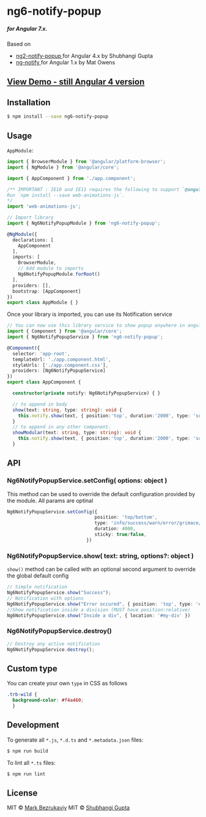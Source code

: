 # ng6-notify-popup
##### for Angular 7.x.
Based on
- [ ng2-notify-popup ](https://github.com/shubhi1407/ng2-notify-popup) for Angular 4.x by Shubhangi Gupta
- [ ng-notify ](https://matowens.github.io/ng-notify/) for Angular 1.x by Mat Owens

## [ View Demo - still Angular 4 version ](https://shubhi1407.github.io/ng2-notify-popup/)

## Installation

```bash
$ npm install --save ng6-notify-popup
```
## Usage
`AppModule`:
```typescript
import { BrowserModule } from '@angular/platform-browser';
import { NgModule } from '@angular/core';

import { AppComponent } from './app.component';

/** IMPORTANT : IE10 and IE11 requires the following to support `@angular/animation` (which is used by this module).
Run `npm install --save web-animations-js`.
*/
import 'web-animations-js';  

// Import library
import { Ng6NotifyPopupModule } from 'ng6-notify-popup';

@NgModule({
  declarations: [
    AppComponent
  ],
  imports: [
    BrowserModule,
    // Add module to imports
    Ng6NotifyPopupModule.forRoot()
  ],
  providers: [],
  bootstrap: [AppComponent]
})
export class AppModule { }
```

Once your library is imported, you can use its Notification service

```typescript
// You can now use this library service to show popup anywhere in angular app
import { Component } from '@angular/core';
import { Ng6NotifyPopupService } from 'ng6-notify-popup';

@Component({
  selector: 'app-root',
  templateUrl: './app.component.html',
  styleUrls: ['./app.component.css'],
  providers: [Ng6NotifyPopupService]
})
export class AppComponent {

  constructor(private notify: Ng6NotifyPopupService) { }

  // to append in body
  show(text: string, type: string): void {
    this.notify.show(text, { position:'top', duration:'2000', type: 'success' });
  }
  // to append in any other component.
  showModular(text: string, type: string): void {
    this.notify.show(text, { position:'top', duration:'2000', type: 'success', location: '#modular' });
  }

```
## API
### Ng6NotifyPopupService.setConfig( options: object )
This method can be used to override the default configuration provided by the module. All params are optinal
```typescript
Ng6NotifyPopupService.setConfig({
                                position: 'top/bottom',
                                type: 'info/success/warn/error/grimace/default',
                                duration: 4000,
                                sticky: true/false,
                             })
```
### Ng6NotifyPopupService.show( text: string, options?: object )
`show()` method can be called with an optional second argument to override the global default config
```typescript
// Simple notification
Ng6NotifyPopupService.show("Success");
// Notification with options
Ng6NotifyPopupService.show("Error occured", { position: 'top', type: 'error' })
//Show notification inside a division (MUST have position:relative)
Ng6NotifyPopupService.show("Inside a div", { location: '#my-div' })
```
### Ng6NotifyPopupService.destroy()
```typescript
// Destroy any active notification
Ng6NotifyPopupService.destroy();
```

## Custom type
You can create your own `type` in CSS as follows
```CSS
.trb-wild {
  background-color: #f4a460;
  }
```
## Development

To generate all `*.js`, `*.d.ts` and `*.metadata.json` files:

```bash
$ npm run build
```

To lint all `*.ts` files:

```bash
$ npm run lint
```

## License
MIT © [Mark Bezrukaviy](mailto:mark.bezrukaviy@gmail.com)
MIT © [Shubhangi Gupta](mailto:shubhangi140793@gmail.com)
